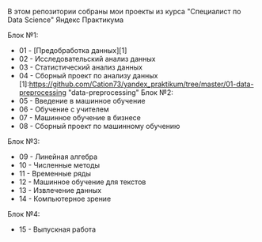 В этом репозитории собраны мои проекты из курса "Специалист по Data Science" Яндекс Практикума

Блок №1: 
* 01 - [Предобработка данных][1] 
* 02 - Исследовательский анализ данных
* 03 - Статистический анализ данных
* 04 - Сборный проект по анализу данных
[1]:https://github.com/Cation73/yandex_praktikum/tree/master/01-data-preprocessing "data-preprocessing"
Блок №2:
* 05 - Введение в машинное обучение
* 06 - Обучение с учителем
* 07 - Машинное обучение в бизнесе
* 08 - Сборный проект по машинному обучению

Блок №3:
* 09 - Линейная алгебра
* 10 - Численные методы
* 11 - Временные ряды
* 12 - Машинное обучение для текстов
* 13 - Извлечение данных
* 14 - Компьютерное зрение

Блок №4:
* 15 - Выпускная работа

